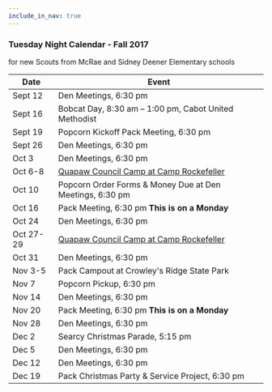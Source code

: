 ```yaml
---
include_in_nav: true
---
```

### Tuesday Night Calendar - Fall 2017
for new Scouts from McRae and Sidney Deener Elementary schools 

Date  | Event 
----- | -----
Sept 12 | Den Meetings, 6:30 pm 
Sept 16 | Bobcat Day, 8:30 am – 1:00 pm, Cabot United Methodist 
Sept 19 | Popcorn Kickoff Pack Meeting, 6:30 pm
Sept 26 | Den Meetings, 6:30 pm
Oct 3 | Den Meetings, 6:30 pm
Oct 6-8 | [Quapaw Council Camp at Camp Rockefeller](http://www.quapawbsa.org/camping/cub-scout/)
Oct 10 | Popcorn Order Forms & Money Due at Den Meetings, 6:30 pm
Oct 16 | Pack Meeting, 6:30 pm **This is on a Monday**
Oct 24 | Den Meetings, 6:30 pm
Oct 27-29 | [Quapaw Council Camp at Camp Rockefeller](http://www.quapawbsa.org/camping/cub-scout/)
Oct 31 | Den Meetings, 6:30 pm
Nov 3-5 | Pack Campout at Crowley's Ridge State Park
Nov 7 | Popcorn Pickup, 6:30 pm
Nov 14 | Den Meetings, 6:30 pm
Nov 20 | Pack Meeting, 6:30 pm **This is on a Monday**
Nov 28 | Den Meetings, 6:30 pm
Dec 2 | Searcy Christmas Parade, 5:15 pm
Dec 5 | Den Meetings, 6:30 pm
Dec 12 | Den Meetings, 6:30 pm
Dec 19 | Pack Christmas Party & Service Project, 6:30 pm
